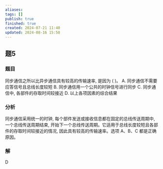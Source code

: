```yaml
---
aliases: 
tags: []
publish: true
finished: true
created: 2024-07-21 11:40
updated: 2024-08-16 15:58
---
```


## 题5
### 题目
同步通信之所以比异步通信具有较高的传输速率, 是因为 ( )。
A. 同步通信不需要应答信号且总线长度较短
B. 同步通信用一个公共的时钟信号进行同步
C. 同步通信中, 各部件的存取时间较接近
D. 以上各项因素的综合结果
### 分析
同步通信采用统一的时钟, 每个部件发送或接收信息都在固定的总线传送周期中, 一个总线传送周期结束, 开始下一个总线传送周期。它适用于总线长度较短且各部件的存取时间较接近的情况, 因此具有较高的传输速率。选项 A、B、C 都是正确原因。
### 解
D